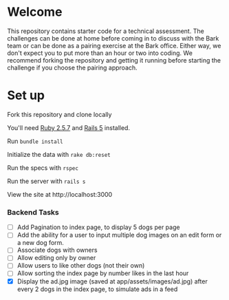 # Welcome

This repository contains starter code for a technical assessment. The challenges can be done at home before coming in to discuss with the Bark team or can be done as a pairing exercise at the Bark office. Either way, we don't expect you to put more than an hour or two into coding. We recommend forking the repository and getting it running before starting the challenge if you choose the pairing approach.

# Set up

Fork this repository and clone locally

You'll need [Ruby 2.5.7](https://rvm.io/rvm/install) and [Rails 5](https://guides.rubyonrails.org/v5.2/getting_started.html) installed.

Run `bundle install`

Initialize the data with `rake db:reset`

Run the specs with `rspec`

Run the server with `rails s`

View the site at http://localhost:3000

### Backend Tasks

- [ ] Add Pagination to index page, to display 5 dogs per page
- [ ] Add the ability for a user to input multiple dog images on an edit form or a new dog form.
- [ ] Associate dogs with owners
- [ ] Allow editing only by owner
- [ ] Allow users to like other dogs (not their own)
- [ ] Allow sorting the index page by number likes in the last hour
- [x] Display the ad.jpg image (saved at app/assets/images/ad.jpg) after every 2 dogs in the index page, to simulate ads in a feed
